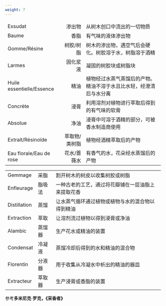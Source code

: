 ```yaml
---
weight: 7
---
```

<style>
	th {
		display: none;
	}
</style>

\-                         | \-            | \-
:-                        | -:            | :-
Exsudat                   | 渗出物        | 从树木创口中流出的一切物质
Baume                     | 香脂          | 有气味的液体渗出物
Gomme/Résine              | 树胶/树脂     | 树木的渗出物，遇空气后会硬化。树胶溶于水，树脂溶于酒精
Larmes                    | 固化浆液      | 凝固的树胶块或树脂块
Huile essentielle/Essence | 精油          | 植物经过水蒸气蒸馏后的产物。精油不溶于水且比水轻，经澄清后与水分离
Concrète                  | 浸膏          | 利用溶剂对植物进行萃取后得到的有气味的软膏
Absolue                   | 净油          | 浸膏中可溶于酒精的部分，可被香水制造商使用
Extrait/Résinoïde         | 萃取物/类树脂 | 植物经酒精萃取后的产物
Eau florale/Eau de rose   | 花水/蔷薇水   | 有香气的水，花朵经水蒸馏后的产物

\-           | \-     | \-
:-           | :-     | :-
Gemmage      | 采脂   | 割开树木的树皮以收集树胶或树脂
Enfleurage   | 脂吸法 | 一种古老的工艺，通过将花瓣铺在一层油脂上来提取花香
Distillation | 蒸馏   | 让水蒸气循环通过植物或植物与水的混合物以得到精油
Extraction   | 萃取   | 让溶剂流过植物以得到浸膏或净油
Alambic      | 蒸馏器 | 生产花水或精油的装置
Condensat    | 冷凝液 | 蒸馏冷却后得到的水和精油的混合物
Florentin    | 分液器 | 用于收集从冷凝水中析出的精油的器皿
Extracteur   | 萃取器 | 生产浸膏或香脂的装置

参考**多米尼克·罗克，《采香者》**